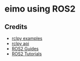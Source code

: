 # eimo using ROS2

## Credits
- [rclpy examples](https://github.com/ros2/examples/)
- [rclpy api](https://docs.ros2.org/foxy/api/rclpy/api/parameters.html)
- [ROS2 Guides](https://docs.ros.org/en/iron/How-To-Guides/Using-callback-groups.html)
- [ROS2 Tutorials](https://docs.ros.org/en/iron/Tutorials/Beginner-Client-Libraries.html)